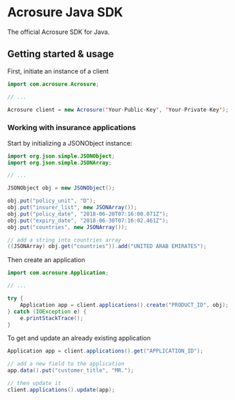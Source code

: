 # Acrosure Java SDK

The official Acrosure SDK for Java.



## Getting started & usage

First, initiate an instance of a client

```Java
import com.acrosure.Acrosure;

// ...

Acrosure client = new Acrosure('Your-Public-Key', 'Your-Private-Key');
```

### Working with insurance applications

Start by initializing a JSONObject instance:

```Java
import org.json.simple.JSONObject;
import org.json.simple.JSONArray;

// ...

JSONObject obj = new JSONObject();

obj.put("policy_unit", "D");
obj.put("insurer_list", new JSONArray());
obj.put("policy_date", "2018-06-20T07:16:00.071Z");
obj.put("expiry_date", "2018-06-30T07:16:02.461Z");
obj.put("countries", new JSONArray());

// add a string into countries array
((JSONArray) obj.get("countries")).add("UNITED ARAB EMIRATES");
```

Then create an application

```Java
import com.acrosure.Application;

// ...

try {
	Application app = client.applications().create("PRODUCT_ID", obj);
} catch (IOException e) {
	e.printStackTrace();
}
```

To get and update an already existing application

```Java
Application app = client.applications().get("APPLICATION_ID");

// add a new field to the application
app.data().put("customer_title", "MR.");

// then update it
client.applications().update(app);
```
